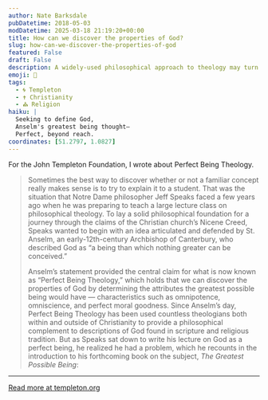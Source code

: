 ```yaml
---
author: Nate Barksdale
pubDatetime: 2018-05-03
modDatetime: 2025-03-18 21:19:20+00:00
title: How can we discover the properties of God?
slug: how-can-we-discover-the-properties-of-god
featured: False
draft: False
description: A widely-used philosophical approach to theology may turn out to be less than perfect.
emoji: 🤔
tags:
  - 🌀 Templeton
  - ✝️ Christianity
  - ⛪ Religion
haiku: |
  Seeking to define God,  
  Anselm's greatest being thought—  
  Perfect, beyond reach.
coordinates: [51.2797, 1.0827]
---
```


For the John Templeton Foundation, I wrote about Perfect Being Theology.

> Sometimes the best way to discover whether or not a familiar concept really makes sense is to try to explain it to a student. That was the situation that Notre Dame philosopher Jeff Speaks faced a few years ago when he was preparing to teach a large lecture class on philosophical theology. To lay a solid philosophical foundation for a journey through the claims of the Christian church’s Nicene Creed, Speaks wanted to begin with an idea articulated and defended by St. Anselm, an early-12th-century Archbishop of Canterbury, who described God as “a being than which nothing greater can be conceived.”
>
> Anselm’s statement provided the central claim for what is now known as “Perfect Being Theology,” which holds that we can discover the properties of God by determining the attributes the greatest possible being would have — characteristics such as omnipotence, omniscience, and perfect moral goodness. Since Anselm’s day, Perfect Being Theology has been used countless theologians both within and outside of Christianity to provide a philosophical complement to descriptions of God found in scripture and religious tradition. But as Speaks sat down to write his lecture on God as a perfect being, he realized he had a problem, which he recounts in the introduction to his forthcoming book on the subject, _The Greatest Possible Being_:

---

[Read more at templeton.org](https://www.templeton.org/grant/how-can-we-discover-the-properties-of-god-2)
